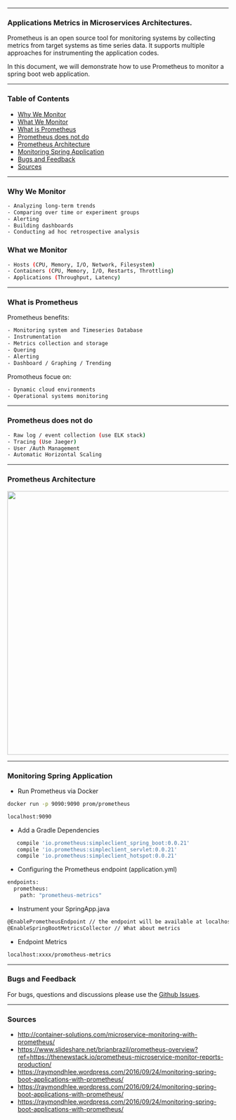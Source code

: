 ---------------------------- 
### Applications Metrics in Microservices Architectures.

Prometheus is an open source tool for monitoring systems by collecting metrics from target systems as time series data. 
It supports multiple approaches for instrumenting the application codes. 

In this document, we will demonstrate how to use Prometheus to monitor a spring boot web application.


--------------------
### Table of Contents 

- [Why We Monitor](#why-we-monitor)  
- [What We Monitor](#what-we-monitor)  
- [What is Prometheus](#what-is-prometheus)  
- [Prometheus does not do](#prometheus-does-not-do)  
- [Prometheus Architecture](#prometheus-architecture)  
- [Monitoring Spring Application](#monitoring-spring-application)
- [Bugs and Feedback](#bugs-and-feedback)  
- [Sources](#sources)

---------------------------------
### Why We Monitor

```bash
- Analyzing long-term trends
- Comparing over time or experiment groups
- Alerting
- Building dashboards
- Conducting ad hoc retrospective analysis
```

### What we Monitor 

```bash
- Hosts (CPU, Memory, I/O, Network, Filesystem)
- Containers (CPU, Memory, I/O, Restarts, Throttling)
- Applications (Throughput, Latency)

```

---------------------------------
### What is Prometheus

Prometheus benefits:

```bash 
- Monitoring system and Timeseries Database
- Instrumentation
- Metrics collection and storage
- Quering
- Alerting
- Dashboard / Graphing / Trending
```
Promotheus focue on:

```bash
- Dynamic cloud environments
- Operational systems monitoring
```

--------------------------
### Prometheus does not do 

```bash
- Raw log / event collection (use ELK stack)
- Tracing (Use Jaeger)
- User /Auth Management
- Automatic Horizontal Scaling 
```
---------------
### Prometheus Architecture 

<img src="https://prometheus.io/assets/architecture.svg" width='600' >


----------------------------------------
### Monitoring Spring Application

- Run Prometheus via Docker

```bash
docker run -p 9090:9090 prom/prometheus
```

```bash
localhost:9090
```

- Add a Gradle Dependencies

```bash
   compile 'io.prometheus:simpleclient_spring_boot:0.0.21'
   compile 'io.prometheus:simpleclient_servlet:0.0.21'
   compile 'io.prometheus:simpleclient_hotspot:0.0.21'
```

- Configuring the Prometheus endpoint (application.yml)

```bash
endpoints:
  prometheus:
    path: "prometheus-metrics"
```

- Instrument your SpringApp.java

```bash
@EnablePrometheusEndpoint // the endpoint will be available at localhost:XXXX/prometheus
@EnableSpringBootMetricsCollector // What about metrics 
```

- Endpoint Metrics

```bash 
localhost:xxxx/promotheus-metrics
```

----------------------------
### Bugs and Feedback

For bugs, questions and discussions please use the [Github Issues](https://github.com/microservices-stack/Application-Metrics/issues).


----------------------------
### Sources 

- http://container-solutions.com/microservice-monitoring-with-prometheus/
- https://www.slideshare.net/brianbrazil/prometheus-overview?ref=https://thenewstack.io/prometheus-microservice-monitor-reports-production/
- https://raymondhlee.wordpress.com/2016/09/24/monitoring-spring-boot-applications-with-prometheus/
- https://raymondhlee.wordpress.com/2016/09/24/monitoring-spring-boot-applications-with-prometheus/
- https://raymondhlee.wordpress.com/2016/09/24/monitoring-spring-boot-applications-with-prometheus/
